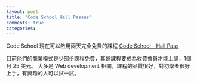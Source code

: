 ```yaml
---
layout: post
title: "Code School Hall Passes"
comments: true
categories: 
---
```

Code School 現在可以啟用兩天完全免費的課程
[Code School - Hall Pass](http://www.codeschool.com/hall_passes/fdd59c145dca/claim_shared)

目前他們的商業模式是少部份課程免費，其餘課程要成為收費會員才能上課，1個月 25 美元。
大多是 Web development 相關，課程的品質很好，對初學者很好上手，有興趣的人可以試一試。

